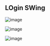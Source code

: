 ## LOgin SWing
![image](https://github.com/user-attachments/assets/811d53ce-7d23-4e12-a88d-236a0ce77e0a)


![image](https://github.com/user-attachments/assets/861028a2-b700-4942-aa74-bdbfa7bf114c)



![image](https://github.com/user-attachments/assets/ea70bba4-9d79-4d52-8697-da99ae01cbd5)
